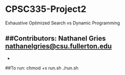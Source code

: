 # CPSC335-Project2
Exhaustive Optimized Search vs Dynamic Programming

##Contributors:
Nathanel Gries nathanelgries@csu.fullerton.edu
-
-

##To run:
chmod +x run.sh
./run.sh

